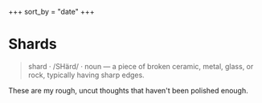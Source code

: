 +++
sort_by = "date"
+++

# Shards

> shard · /SHärd/ · noun — a piece of broken ceramic, metal, glass, or rock,
> typically having sharp edges.

These are my rough, uncut thoughts that haven't been polished enough.
